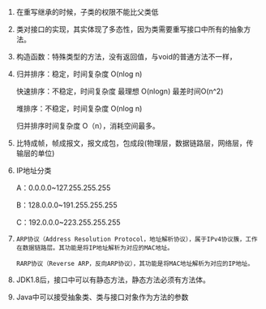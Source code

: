 1. 在重写继承的时候，子类的权限不能比父类低

2. 类对接口的实现，其实体现了多态性，因为类需要重写接口中所有的抽象方法。

3. 构造函数：特殊类型的方法，没有返回值，与void的普通方法不一样，

4. 归并排序：稳定，时间复杂度 O(nlog n)

   快速排序：不稳定，时间复杂度 最理想 O(nlogn) 最差时间O(n^2)

   堆排序：不稳定，时间复杂度 O(nlog n)

   归并排序时间复杂度 O（n），消耗空间最多。

5. 比特成帧，帧成报文，报文成包，包成段(物理层，数据链路层，网络层，传输层的单位)

6. IP地址分类

   A：0.0.0.0~127.255.255.255

   B：128.0.0.0~191.255.255.255

   C：192.0.0.0~223.255.255.255

7. ```
   ARP协议（Address Resolution Protocol，地址解析协议），属于IPv4协议簇，工作在数据链路层。其功能是将IP地址解析为对应的MAC地址。
   
   RARP协议（Reverse ARP，反向ARP协议），其功能是将MAC地址解析为对应的IP地址。
   
   ```

8. JDK1.8后，接口中可以有静态方法，静态方法必须有方法体。

9. Java中可以接受抽象类、类与接口对象作为方法的参数